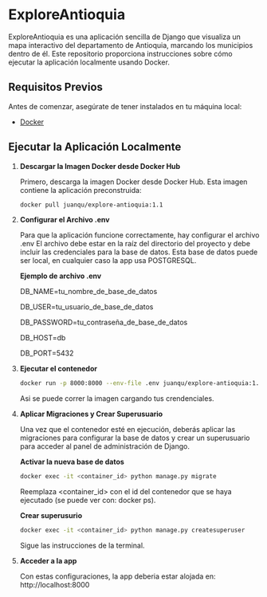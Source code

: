 # ExploreAntioquia

ExploreAntioquia es una aplicación sencilla de Django que visualiza un mapa interactivo del departamento de Antioquia, marcando los municipios dentro de él. 
Este repositorio proporciona instrucciones sobre cómo ejecutar la aplicación localmente usando Docker.

## Requisitos Previos

Antes de comenzar, asegúrate de tener instalados en tu máquina local:

- [Docker](https://www.docker.com/get-started)

## Ejecutar la Aplicación Localmente

1. **Descargar la Imagen Docker desde Docker Hub**

   Primero, descarga la imagen Docker desde Docker Hub. Esta imagen contiene la aplicación preconstruida:

   ```bash
   docker pull juanqu/explore-antioquia:1.1
   ```
2. **Configurar el Archivo .env**

   Para que la aplicación funcione correctamente, hay configurar el archivo .env
   El archivo debe estar en la raíz del directorio del proyecto y debe incluir las credenciales para la base de datos.
   Esta base de datos puede ser local, en cualquier caso la app usa POSTGRESQL.

   **Ejemplo de archivo .env**
   
   DB_NAME=tu_nombre_de_base_de_datos
   
   DB_USER=tu_usuario_de_base_de_datos
   
   DB_PASSWORD=tu_contraseña_de_base_de_datos
   
   DB_HOST=db
   
   DB_PORT=5432

4. **Ejecutar el contenedor**

   ```bash
   docker run -p 8000:8000 --env-file .env juanqu/explore-antioquia:1.1
   ```

   Asi se puede correr la imagen cargando tus crendenciales.

5. **Aplicar Migraciones y Crear Superusuario**

   Una vez que el contenedor esté en ejecución, deberás aplicar las migraciones para configurar la base de datos y crear un superusuario para acceder al panel de administración de Django.

   **Activar la nueva base de datos**
   
   ```bash
   docker exec -it <container_id> python manage.py migrate
   ```

   Reemplaza <container_id> con el id del contenedor que se haya ejecutado (se puede ver con: docker ps).

   **Crear superusurio**

   ```bash
   docker exec -it <container_id> python manage.py createsuperuser
   ```
   Sigue las instrucciones de la terminal.

6. **Acceder a la app**

   Con estas configuraciones, la app deberia estar alojada en: http://localhost:8000
   
